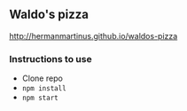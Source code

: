 ## Waldo's pizza

http://hermanmartinus.github.io/waldos-pizza

### Instructions to use
- Clone repo
- `npm install`
- `npm start`
